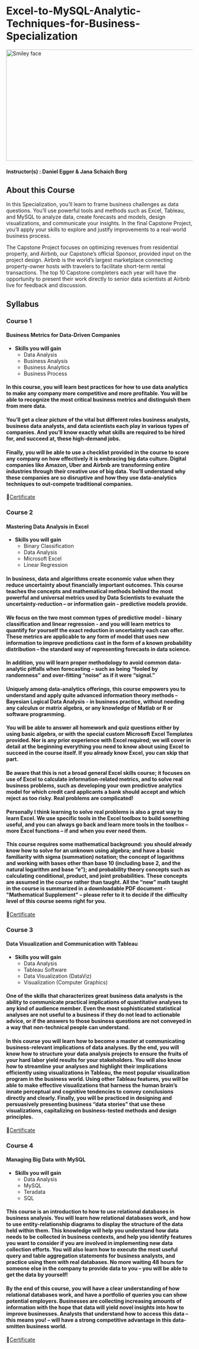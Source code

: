 # Excel-to-MySQL-Analytic-Techniques-for-Business-Specialization
<img src="https://user-images.githubusercontent.com/90204593/134224108-ccca3b9e-d5ae-45c6-9d43-44b81decba7b.png" alt="Smiley face" height="300" width="600">

#### Instructor(s) : Daniel Egger & Jana Schaich Borg

## About this Course
In this Specialization, you’ll learn to frame business challenges as data questions. You’ll use powerful tools and methods such as Excel, Tableau, and MySQL to analyze data, create forecasts and models, design visualizations, and communicate your insights. In the final Capstone Project, you’ll apply your skills to explore and justify improvements to a real-world business process.

The Capstone Project focuses on optimizing revenues from residential property, and Airbnb, our Capstone’s official Sponsor, provided input on the project design. Airbnb is the world’s largest marketplace connecting property-owner hosts with travelers to facilitate short-term rental transactions. The top 10 Capstone completers each year will have the opportunity to present their work directly to senior data scientists at Airbnb live for feedback and discussion.

## Syllabus

### Course 1

#### Business Metrics for Data-Driven Companies

* **Skills you will gain**
    * Data Analysis
    * Business Analysis
    * Business Analytics
    * Business Process
    
#### In this course, you will learn best practices for how to use data analytics to make any company more competitive and more profitable. You will be able to recognize the most critical business metrics and distinguish them from mere data.

#### You’ll get a clear picture of the vital but different roles business analysts, business data analysts, and data scientists each play in various types of companies. And you’ll know exactly what skills are required to be hired for, and succeed at, these high-demand jobs.

#### Finally, you will be able to use a checklist provided in the course to score any company on how effectively it is embracing big data culture. Digital companies like Amazon, Uber and Airbnb are transforming entire industries through their creative use of big data. You’ll understand why these companies are so disruptive and how they use data-analytics techniques to out-compete traditional companies.

🏅[Certificate](https://www.coursera.org/account/accomplishments/verify/BCW6L3Z56R59)

### Course 2

#### Mastering Data Analysis in Excel

* **Skills you will gain**
    * Binary Classification
    * Data Analysis
    * Microsoft Excel
    * Linear Regression
    
#### In business, data and algorithms create economic value when they reduce uncertainty about financially important outcomes. This course teaches the concepts and mathematical methods behind the most powerful and universal metrics used by Data Scientists to evaluate the uncertainty-reduction – or information gain - predictive models provide.

#### We focus on the two most common types of predictive model - binary classification and linear regression - and you will learn metrics to quantify for yourself the exact reduction in uncertainty each can offer. These metrics are applicable to any form of model that uses new information to improve predictions cast in the form of a known probability distribution – the standard way of representing forecasts in data science.

#### In addition, you will learn proper methodology to avoid common data-analytic pitfalls when forecasting – such as being “fooled by randomness” and over-fitting “noise” as if it were “signal.”

#### Uniquely among data-analytics offerings, this course empowers you to understand and apply quite advanced information theory methods – Bayesian Logical Data Analysis - in business practice, without needing any calculus or matrix algebra, or any knowledge of Matlab or R or software programming.

#### You will be able to answer all homework and quiz questions either by using basic algebra, or with the special custom Microsoft Excel Templates provided. Nor is any prior experience with Excel required; we will cover in detail at the beginning everything you need to know about using Excel to succeed in the course itself. If you already know Excel, you can skip that part.

#### Be aware that this is not a broad general Excel skills course; it focuses on use of Excel to calculate information-related metrics, and to solve real business problems, such as developing your own predictive analytics model for which credit card applicants a bank should accept and which reject as too risky. Real problems are complicated!

#### Personally I think learning to solve real problems is also a great way to learn Excel. We use specific tools in the Excel toolbox to build something useful, and you can always go back and learn more tools in the toolbox – more Excel functions – if and when you ever need them.

#### This course requires some mathematical background: you should already know how to solve for an unknown using algebra; and have a basic familiarity with sigma (summation) notation; the concept of logarithms and working with bases other than base 10 (including base 2, and the natural logarithm and base “e”); and probability theory concepts such as calculating conditional, product, and joint probabilities. These concepts are assumed in the course rather than taught. All the “new” math taught in the course is summarized in a downloadable PDF document - "Mathematical Supplement" – please refer to it to decide if the difficulty level of this course seems right for you.

🏅[Certificate](https://www.coursera.org/account/accomplishments/verify/YG7DXKDAKKF6)

### Course 3

#### Data Visualization and Communication with Tableau

* **Skills you will gain**
    * Data Analysis
    * Tableau Software
    * Data Visualization (DataViz)
    * Visualization (Computer Graphics)

#### One of the skills that characterizes great business data analysts is the ability to communicate practical implications of quantitative analyses to any kind of audience member. Even the most sophisticated statistical analyses are not useful to a business if they do not lead to actionable advice, or if the answers to those business questions are not conveyed in a way that non-technical people can understand.

#### In this course you will learn how to become a master at communicating business-relevant implications of data analyses. By the end, you will know how to structure your data analysis projects to ensure the fruits of your hard labor yield results for your stakeholders. You will also know how to streamline your analyses and highlight their implications efficiently using visualizations in Tableau, the most popular visualization program in the business world. Using other Tableau features, you will be able to make effective visualizations that harness the human brain’s innate perceptual and cognitive tendencies to convey conclusions directly and clearly. Finally, you will be practiced in designing and persuasively presenting business “data stories” that use these visualizations, capitalizing on business-tested methods and design principles.

🏅[Certificate](https://www.coursera.org/account/accomplishments/verify/KQJBD4YE5RZ7)

### Course 4

#### Managing Big Data with MySQL

* **Skills you will gain**
    * Data Analysis
    * MySQL
    * Teradata
    * SQL
    
#### This course is an introduction to how to use relational databases in business analysis. You will learn how relational databases work, and how to use entity-relationship diagrams to display the structure of the data held within them. This knowledge will help you understand how data needs to be collected in business contexts, and help you identify features you want to consider if you are involved in implementing new data collection efforts. You will also learn how to execute the most useful query and table aggregation statements for business analysts, and practice using them with real databases. No more waiting 48 hours for someone else in the company to provide data to you – you will be able to get the data by yourself!

#### By the end of this course, you will have a clear understanding of how relational databases work, and have a portfolio of queries you can show potential employers. Businesses are collecting increasing amounts of information with the hope that data will yield novel insights into how to improve businesses. Analysts that understand how to access this data – this means you! – will have a strong competitive advantage in this data-smitten business world.

🏅[Certificate](https://www.coursera.org/account/accomplishments/verify/4ZKWPVA78MUH)
